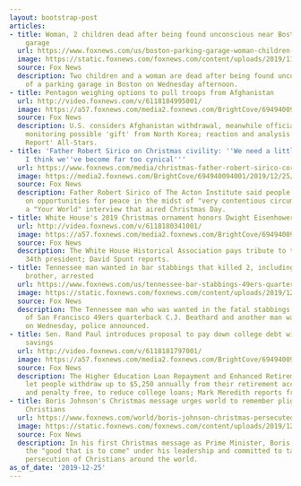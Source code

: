 ```yaml
---
layout: bootstrap-post
articles:
- title: Woman, 2 children dead after being found unconscious near Boston parking
    garage
  url: https://www.foxnews.com/us/boston-parking-garage-woman-children-dead
  image: https://static.foxnews.com/foxnews.com/content/uploads/2019/11/Police-Line.jpg
  source: Fox News
  description: Two children and a woman are dead after being found unconscious outside
    of a parking garage in Boston on Wednesday afternoon.
- title: Pentagon weighing options to pull troops from Afghanistan
  url: http://video.foxnews.com/v/6118184995001/
  image: https://a57.foxnews.com/media2.foxnews.com/BrightCove/694940094001/2019/12/26/640/360/694940094001_6118179411001_6118184995001-vs.jpg
  source: Fox News
  description: U.S. considers Afghanistan withdrawal, meanwhile officials are also
    monitoring possible 'gift' from North Korea; reaction and analysis from the 'Special
    Report' All-Stars.
- title: 'Father Robert Sirico on Christmas civility: ''We need a little more corniness.
    I think we''ve become far too cynical'''
  url: https://www.foxnews.com/media/christmas-father-robert-sirico-corny-cynical
  image: https://media2.foxnews.com/BrightCove/694940094001/2019/12/25/694940094001_6118182465001_6118180252001-vs.jpg
  source: Fox News
  description: Father Robert Sirico of The Acton Institute said people should reflect
    on opportunities for peace in the midst of "very contentious circumstances," during
    a "Your World" interview that aired Christmas Day.
- title: White House's 2019 Christmas ornament honors Dwight Eisenhower
  url: http://video.foxnews.com/v/6118180341001/
  image: https://a57.foxnews.com/media2.foxnews.com/BrightCove/694940094001/2019/12/25/640/360/694940094001_6118183957001_6118180341001-vs.jpg
  source: Fox News
  description: The White House Historical Association pays tribute to the nation's
    34th president; David Spunt reports.
- title: Tennessee man wanted in bar stabbings that killed 2, including 49ers QB's
    brother, arrested
  url: https://www.foxnews.com/us/tennessee-bar-stabbings-49ers-quarterback-cj-beathard-brother-arrested
  image: https://static.foxnews.com/foxnews.com/content/uploads/2019/12/Michael-Mosley-1.jpg
  source: Fox News
  description: The Tennessee man who was wanted in the fatal stabbings of the brother
    of San Francisco 49ers quarterback C.J. Beathard and another man was arrested
    on Wednesday, police announced.
- title: Sen. Rand Paul introduces proposal to pay down college debt with retirement
    savings
  url: http://video.foxnews.com/v/6118181797001/
  image: https://a57.foxnews.com/media2.foxnews.com/BrightCove/694940094001/2019/12/25/640/360/694940094001_6118184386001_6118181797001-vs.jpg
  source: Fox News
  description: The Higher Education Loan Repayment and Enhanced Retirement Act would
    let people withdraw up to $5,250 annually from their retirement accounts, tax
    and penalty free, to reduce college loans; Mark Meredith reports from Washington.
- title: Boris Johnson's Christmas message urges world to remember plight of persecuted
    Christians
  url: https://www.foxnews.com/world/boris-johnson-christmas-persecuted-christians
  image: https://static.foxnews.com/foxnews.com/content/uploads/2019/12/AP19347168216948.jpg
  source: Fox News
  description: In his first Christmas message as Prime Minister, Boris Johnson discussed
    the "good that is to come" under his leadership and committed to tackling the
    persecution of Christians around the world.
as_of_date: '2019-12-25'
---
```


